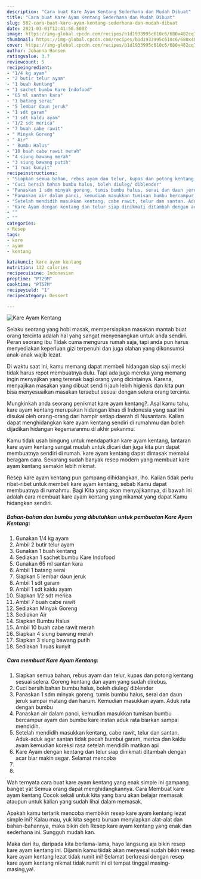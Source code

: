 ```yaml
---
description: "Cara buat Kare Ayam Kentang Sederhana dan Mudah Dibuat"
title: "Cara buat Kare Ayam Kentang Sederhana dan Mudah Dibuat"
slug: 502-cara-buat-kare-ayam-kentang-sederhana-dan-mudah-dibuat
date: 2021-03-01T12:41:56.500Z
image: https://img-global.cpcdn.com/recipes/b1d1933995c610c6/680x482cq70/kare-ayam-kentang-foto-resep-utama.jpg
thumbnail: https://img-global.cpcdn.com/recipes/b1d1933995c610c6/680x482cq70/kare-ayam-kentang-foto-resep-utama.jpg
cover: https://img-global.cpcdn.com/recipes/b1d1933995c610c6/680x482cq70/kare-ayam-kentang-foto-resep-utama.jpg
author: Johanna Hansen
ratingvalue: 3.7
reviewcount: 5
recipeingredient:
- "1/4 kg ayam"
- "2 butir telur ayam"
- "1 buah kentang"
- "1 sachet bumbu Kare Indofood"
- "65 ml santan kara"
- "1 batang serai"
- "5 lembar daun jeruk"
- "1 sdt garam"
- "1 sdt kaldu ayam"
- "1/2 sdt merica"
- "7 buah cabe rawit"
- " Minyak Goreng"
- " Air"
- " Bumbu Halus"
- "10 buah cabe rawit merah"
- "4 siung bawang merah"
- "3 siung bawang putih"
- "1 ruas kunyit"
recipeinstructions:
- "Siapkan semua bahan, rebus ayam dan telur, kupas dan potong kentang sesuai selera. Goreng kentang dan ayam yang sudah direbus."
- "Cuci bersih bahan bumbu halus, boleh diuleg/ diblender"
- "Panaskan 1 sdm minyak goreng, tumis bumbu halus, serai dan daun jeruk sampai matang dan harum. Kemudian masukkan ayam. Aduk rata dengan bumbu"
- "Panaskan air dalam panci, kemudian masukkan tumisan bumbu bercampur ayam dan bumbu kare instan aduk rata biarkan sampai mendidih."
- "Setelah mendidih masukkan kentang, cabe rawit, telur dan santan. Aduk-aduk agar santan tidak pecah bumbui garam, merica dan kaldu ayam kemudian koreksi rasa setelah mendidih matikan api"
- "Kare Ayam dengan kentang dan telur siap dinikmati ditambah dengan acar biar makin segar. Selamat mencoba"
- ""
- ""
categories:
- Resep
tags:
- kare
- ayam
- kentang

katakunci: kare ayam kentang 
nutrition: 132 calories
recipecuisine: Indonesian
preptime: "PT29M"
cooktime: "PT57M"
recipeyield: "1"
recipecategory: Dessert

---
```



![Kare Ayam Kentang](https://img-global.cpcdn.com/recipes/b1d1933995c610c6/680x482cq70/kare-ayam-kentang-foto-resep-utama.jpg)

Selaku seorang yang hobi masak, mempersiapkan masakan mantab buat orang tercinta adalah hal yang sangat menyenangkan untuk anda sendiri. Peran seorang ibu Tidak cuma mengurus rumah saja, tapi anda pun harus menyediakan keperluan gizi terpenuhi dan juga olahan yang dikonsumsi anak-anak wajib lezat.

Di waktu  saat ini, kamu memang dapat membeli hidangan siap saji meski tidak harus repot membuatnya dulu. Tapi ada juga mereka yang memang ingin menyajikan yang terenak bagi orang yang dicintainya. Karena, menyajikan masakan yang dibuat sendiri jauh lebih higienis dan kita pun bisa menyesuaikan masakan tersebut sesuai dengan selera orang tercinta. 



Mungkinkah anda seorang penikmat kare ayam kentang?. Asal kamu tahu, kare ayam kentang merupakan hidangan khas di Indonesia yang saat ini disukai oleh orang-orang dari hampir setiap daerah di Nusantara. Kalian dapat menghidangkan kare ayam kentang sendiri di rumahmu dan boleh dijadikan hidangan kegemaranmu di akhir pekanmu.

Kamu tidak usah bingung untuk mendapatkan kare ayam kentang, lantaran kare ayam kentang sangat mudah untuk dicari dan juga kita pun dapat membuatnya sendiri di rumah. kare ayam kentang dapat dimasak memalui beragam cara. Sekarang sudah banyak resep modern yang membuat kare ayam kentang semakin lebih nikmat.

Resep kare ayam kentang pun gampang dihidangkan, lho. Kalian tidak perlu ribet-ribet untuk membeli kare ayam kentang, sebab Kamu dapat membuatnya di rumahmu. Bagi Kita yang akan menyajikannya, di bawah ini adalah cara membuat kare ayam kentang yang nikamat yang dapat Kamu hidangkan sendiri.

<!--inarticleads1-->

##### Bahan-bahan dan bumbu yang dibutuhkan untuk pembuatan Kare Ayam Kentang:

1. Gunakan 1/4 kg ayam
1. Ambil 2 butir telur ayam
1. Gunakan 1 buah kentang
1. Sediakan 1 sachet bumbu Kare Indofood
1. Gunakan 65 ml santan kara
1. Ambil 1 batang serai
1. Siapkan 5 lembar daun jeruk
1. Ambil 1 sdt garam
1. Ambil 1 sdt kaldu ayam
1. Siapkan 1/2 sdt merica
1. Ambil 7 buah cabe rawit
1. Sediakan  Minyak Goreng
1. Sediakan  Air
1. Siapkan  Bumbu Halus
1. Ambil 10 buah cabe rawit merah
1. Siapkan 4 siung bawang merah
1. Siapkan 3 siung bawang putih
1. Sediakan 1 ruas kunyit




<!--inarticleads2-->

##### Cara membuat Kare Ayam Kentang:

1. Siapkan semua bahan, rebus ayam dan telur, kupas dan potong kentang sesuai selera. Goreng kentang dan ayam yang sudah direbus.
1. Cuci bersih bahan bumbu halus, boleh diuleg/ diblender
1. Panaskan 1 sdm minyak goreng, tumis bumbu halus, serai dan daun jeruk sampai matang dan harum. Kemudian masukkan ayam. Aduk rata dengan bumbu
1. Panaskan air dalam panci, kemudian masukkan tumisan bumbu bercampur ayam dan bumbu kare instan aduk rata biarkan sampai mendidih.
1. Setelah mendidih masukkan kentang, cabe rawit, telur dan santan. Aduk-aduk agar santan tidak pecah bumbui garam, merica dan kaldu ayam kemudian koreksi rasa setelah mendidih matikan api
1. Kare Ayam dengan kentang dan telur siap dinikmati ditambah dengan acar biar makin segar. Selamat mencoba
1. 
1. 




Wah ternyata cara buat kare ayam kentang yang enak simple ini gampang banget ya! Semua orang dapat menghidangkannya. Cara Membuat kare ayam kentang Cocok sekali untuk kita yang baru akan belajar memasak ataupun untuk kalian yang sudah lihai dalam memasak.

Apakah kamu tertarik mencoba membikin resep kare ayam kentang lezat simple ini? Kalau mau, yuk kita segera buruan menyiapkan alat-alat dan bahan-bahannya, maka bikin deh Resep kare ayam kentang yang enak dan sederhana ini. Sungguh mudah kan. 

Maka dari itu, daripada kita berlama-lama, hayo langsung aja bikin resep kare ayam kentang ini. Dijamin kamu tiidak akan menyesal sudah bikin resep kare ayam kentang lezat tidak rumit ini! Selamat berkreasi dengan resep kare ayam kentang nikmat tidak rumit ini di tempat tinggal masing-masing,ya!.

